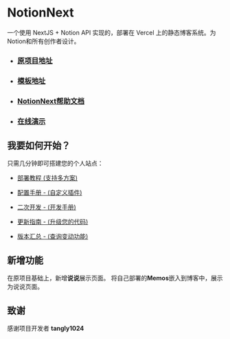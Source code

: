 # NotionNext

一个使用 NextJS + Notion API 实现的，部署在 Vercel 上的静态博客系统。为Notion和所有创作者设计。

- ### [原项目地址](https://github.com/tangly1024/NotionNext)

- ### [模板地址](https://tanghh.notion.site/02ab3b8678004aa69e9e415905ef32a5?v=b7eb215720224ca5827bfaa5ef82cf2d)

- ### [NotionNext帮助文档](https://docs.tangly1024.com/about)

- ### [在线演示](https://preview.tangly1024.com/) 

## 我要如何开始？

只需几分钟即可搭建您的个人站点：

- [部署教程 (支持多方案)](https://docs.tangly1024.com/) 

- [配置手册 - (自定义插件)](https://docs.tangly1024.com/article/notion-next-guide) 

- [二次开发 - (开发手册)](https://docs.tangly1024.com/article/notion-next-secondary-menu)

- [更新指南 - (升级您的代码)](https://docs.tangly1024.com/article/how-to-update-notionnext)

- [版本汇总 - (查询变动功能)](https://docs.tangly1024.com/article/notion-next-changelogs)
## 新增功能

在原项目基础上，新增**说说**展示页面。
将自己部署的**Memos**嵌入到博客中，展示为说说页面。

## 致谢
感谢项目开发者 **tangly1024**